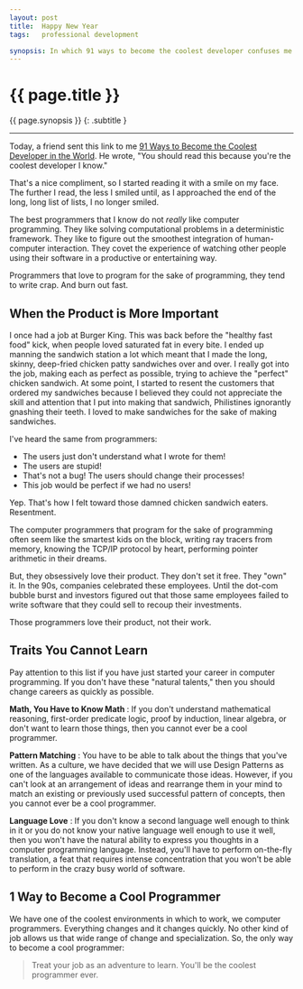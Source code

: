 ```yaml
---
layout: post
title:  Happy New Year
tags:   professional development

synopsis: In which 91 ways to become the coolest developer confuses me.
---
```


# {{ page.title }}

{{ page.synopsis }}
{: .subtitle }

-----

Today, a friend sent this link to me
[91 Ways to Become the Coolest Developer in the World](http://pulkitarora.wordpress.com/2011/03/12/91-ways-to-become-the-coolest-developer-in-the-world/).
He wrote, "You should read this because you're the coolest developer I know."

That's a nice compliment, so I started reading it with a smile on my face. The
further I read, the less I smiled until, as I approached the end of the
long, long list of lists, I no longer smiled.

The best programmers that I know do not *really* like computer programming.
They like solving computational problems in a deterministic framework. They
like to figure out the smoothest integration of human-computer interaction.
They covet the experience of watching other people using their software in a
productive or entertaining way.

Programmers that love to program for the sake of programming, they tend to
write crap. And burn out fast.

## When the Product is More Important

I once had a job at Burger King. This was back before the "healthy fast food"
kick, when people loved saturated fat in every bite. I ended up manning the
sandwich station a lot which meant that I made the long, skinny, deep-fried
chicken patty sandwiches over and over. I really got into the job, making each
as perfect as possible, trying to achieve the "perfect" chicken sandwich. At
some point, I started to resent the customers that ordered my sandwiches
because I believed they could not appreciate the skill and attention that I
put into making that sandwich, Philistines ignorantly gnashing their teeth. I
loved to make sandwiches for the sake of making sandwiches.

I've heard the same from programmers:

* The users just don't understand what I wrote for them!
* The users are stupid!
* That's not a bug! The users should change their processes!
* This job would be perfect if we had no users!

Yep. That's how I felt toward those damned chicken sandwich eaters.
Resentment.

The computer programmers that program for the sake of programming often seem
like the smartest kids on the block, writing ray tracers from memory, knowing
the TCP/IP protocol by heart, performing pointer arithmetic in their dreams.

But, they obsessively love their product. They don't set it free. They "own"
it. In the 90s, companies celebrated these employees. Until the dot-com bubble
burst and investors figured out that those same employees failed to write
software that they could sell to recoup their investments.

Those programmers love their product, not their work.

## Traits You Cannot Learn

Pay attention to this list if you have just started your career in computer
programming. If you don't have these "natural talents," then you should change
careers as quickly as possible.

__Math, You Have to Know Math__
: If you don't understand mathematical reasoning, first-order predicate logic,
  proof by induction, linear algebra, or don't want to learn those things,
  then you cannot ever be a cool programmer.

__Pattern Matching__
: You have to be able to talk about the things that you've written. As a
  culture, we have decided that we will use Design Patterns as one of the
  languages available to communicate those ideas. However, if you can't look
  at an arrangement of ideas and rearrange them in your mind to match an
  existing or previously used successful pattern of concepts, then you cannot
  ever be a cool programmer.

__Language Love__
: If you don't know a second language well enough to think in it or you do not
  know your native language well enough to use it well, then you won't have
  the natural ability to express you thoughts in a computer programming
  language. Instead, you'll have to perform on-the-fly translation, a feat
  that requires intense concentration that you won't be able to perform in the
  crazy busy world of software.

## 1 Way to Become a Cool Programmer

We have one of the coolest environments in which to work, we computer
programmers. Everything changes and it changes quickly. No other kind of job
allows us that wide range of change and specialization. So, the only way to
become a cool programmer:

> Treat your job as an adventure to learn. You'll be the coolest programmer
> ever.

